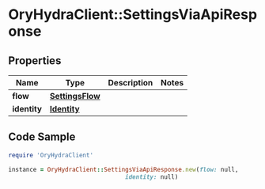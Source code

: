 # OryHydraClient::SettingsViaApiResponse

## Properties

Name | Type | Description | Notes
------------ | ------------- | ------------- | -------------
**flow** | [**SettingsFlow**](SettingsFlow.md) |  | 
**identity** | [**Identity**](Identity.md) |  | 

## Code Sample

```ruby
require 'OryHydraClient'

instance = OryHydraClient::SettingsViaApiResponse.new(flow: null,
                                 identity: null)
```


